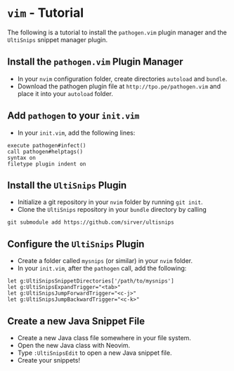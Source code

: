 # `vim` - Tutorial

The following is a tutorial to install the `pathogen.vim` plugin manager and the `UltiSnips` snippet manager plugin.

## Install the `pathogen.vim` Plugin Manager

* In your `nvim` configuration folder, create directories `autoload` and `bundle`.
* Download the pathogen plugin file at `http://tpo.pe/pathogen.vim` and place it into your `autoload` folder.

## Add `pathogen` to your `init.vim`

* In your `init.vim`, add the following lines:

```
execute pathogen#infect()
call pathogen#helptags()
syntax on
filetype plugin indent on
```

## Install the `UltiSnips` Plugin

* Initialize a git repository in your `nvim` folder by running `git init`.
* Clone the `UltiSnips` repository in your `bundle` directory by calling

```
git submodule add https://github.com/sirver/ultisnips
```

## Configure the `UltiSnips` Plugin

* Create a folder called `mysnips` (or similar) in your `nvim` folder.
* In your `init.vim`, after the `pathogen` call, add the following:

```
let g:UltiSnipsSnippetDirectories['/path/to/mysnips']
let g:UltiSnipsExpandTrigger="<tab>"
let g:UltiSnipsJumpForwardTrigger="<c-j>"
let g:UltiSnipsJumpBackwardTrigger="<c-k>"
```
## Create a new Java Snippet File

* Create a new Java class file somewhere in your file system.
* Open the new Java class with Neovim.
* Type `:UltiSnipsEdit` to open a new Java snippet file.
* Create your snippets!

